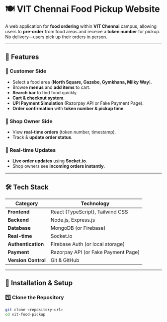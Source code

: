 # 🍽️ VIT Chennai Food Pickup Website

A web application for **food ordering** within **VIT Chennai** campus, allowing users to **pre-order** from food areas and receive a **token number** for pickup. No delivery—users pick up their orders in person.

---

## 📌 **Features**
### 👥 Customer Side
- Select a food area (**North Square, Gazebo, Gymkhana, Milky Way**).
- Browse **menus** and **add items** to cart.
- **Search bar** to find food quickly.
- **Cart & checkout system**.
- **UPI Payment Simulation** (Razorpay API or Fake Payment Page).
- **Order confirmation** with **token number & pickup time**.

### 🏪 Shop Owner Side
- View **real-time orders** (token number, timestamp).
- Track & **update order status**.

### 🔄 Real-time Updates
- **Live order updates** using **Socket.io**.
- Shop owners see **incoming orders instantly**.

---

## 🛠️ **Tech Stack**
| **Category** | **Technology** |
|-------------|----------------|
| **Frontend** | React (TypeScript), Tailwind CSS |
| **Backend** | Node.js, Express.js |
| **Database** | MongoDB (or Firebase) |
| **Real-time** | Socket.io |
| **Authentication** | Firebase Auth (or local storage) |
| **Payment** | Razorpay API (or Fake Payment Page) |
| **Version Control** | Git & GitHub |

---

## 🚀 **Installation & Setup**
### 1️⃣ Clone the Repository
```sh
git clone <repository-url>
cd vit-food-pickup
